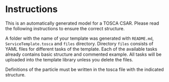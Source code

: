 # Instructions 
This is an automatically generated model for a TOSCA CSAR. Please read the following
instructions to ensure the correct structure. 

A folder with the name of your template was generated with `README.md`,
`ServiceTemplate.tosca` and `files` directory. Directory `files` consists of YAML files
for different tasks of the template.
Each of the available tasks already contains basic structure and commented example.
All tasks will be uploaded into the template library unless you delete the files.

Definitions of the particle must be written in the tosca file with the indicated structure.